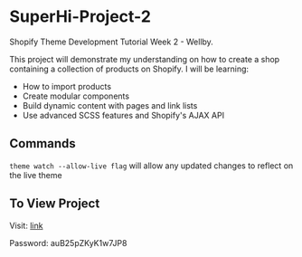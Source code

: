 # SuperHi-Project-2
 Shopify Theme Development Tutorial Week 2 - Wellby. 
 
 This project will demonstrate my understanding on how to create a shop containing a collection of products on Shopify. I will be learning:
 - How to import products
 - Create modular components
 - Build dynamic content with pages and link lists 
 - Use advanced SCSS features and Shopify's AJAX API

## Commands
`theme watch --allow-live flag` will allow any updated changes to reflect on the live theme

## To View Project
Visit: [link](https://tracy-wellby-project-2.myshopify.com/)

Password: auB25pZKyK1w7JP8